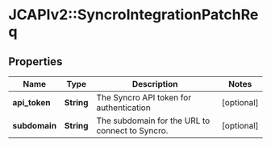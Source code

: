 # JCAPIv2::SyncroIntegrationPatchReq

## Properties
Name | Type | Description | Notes
------------ | ------------- | ------------- | -------------
**api_token** | **String** | The Syncro API token for authentication | [optional] 
**subdomain** | **String** | The subdomain for the URL to connect to Syncro. | [optional] 

